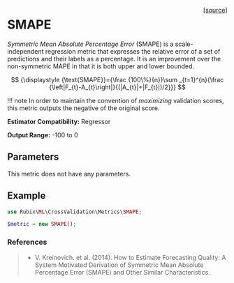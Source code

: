 <span style="float:right;"><a href="https://github.com/RubixML/ML/blob/master/src/CrossValidation/Metrics/SMAPE.php">[source]</a></span>

# SMAPE
*Symmetric Mean Absolute Percentage Error* (SMAPE) is a scale-independent regression metric that expresses the relative error of a set of predictions and their labels as a percentage. It is an improvement over the non-symmetric MAPE in that it is both upper and lower bounded.

$$
{\displaystyle {\text{SMAPE}}={\frac {100\%}{n}}\sum _{t=1}^{n}{\frac {\left|F_{t}-A_{t}\right|}{(|A_{t}|+|F_{t}|)/2}}}
$$

!!! note
    In order to maintain the convention of *maximizing* validation scores, this metric outputs the negative of the original score.

**Estimator Compatibility:** Regressor

**Output Range:** -100 to 0

## Parameters
This metric does not have any parameters.

## Example
```php
use Rubix\ML\CrossValidation\Metrics\SMAPE;

$metric = new SMAPE();
```

### References
>- V. Kreinovich. et al. (2014). How to Estimate Forecasting Quality: A System Motivated Derivation of Symmetric Mean Absolute Percentage Error (SMAPE) and Other Similar Characteristics.
